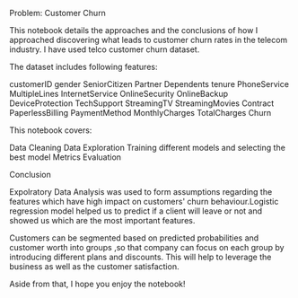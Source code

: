 Problem: Customer Churn 

This notebook details the approaches and the conclusions of how I approached discovering what leads to customer churn rates in the telecom industry.  I have used telco customer churn dataset.  

The dataset includes following features:

customerID
gender 
SeniorCitizen 
Partner 
Dependents
tenure 
PhoneService 
MultipleLines
InternetService
OnlineSecurity
OnlineBackup 
DeviceProtection
TechSupport 
StreamingTV 
StreamingMovies 
Contract
PaperlessBilling
PaymentMethod
MonthlyCharges
TotalCharges
Churn

This notebook covers:

Data Cleaning
Data Exploration
Training different models and selecting the best model
Metrics Evaluation


Conclusion

Expolratory Data Analysis was used to form assumptions regarding the features which have high impact on customers' churn behaviour.Logistic regression model helped us to predict if a client will leave or not and showed us which are the most important features.

Customers can be segmented based on predicted probabilities and customer worth into groups ,so that company can focus on each group by introducing different plans and discounts. This will help to leverage the business as well as the customer satisfaction.

Aside from that, I hope you enjoy the notebook!

